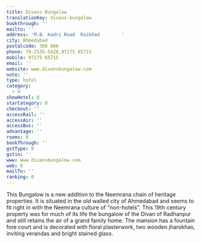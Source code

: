 ```yaml
---
title: Divans Bungalow
translationKey: divans-bungalow
bookthrough: ''
mailto: ''
address: 'M.B. Kadri Road  Raikhad        '
city: Ahmedabad
postalcode: 380 006
phone: 79-2535-5428,97275 65715
mobile: 97275 65715
email: ''
website: www.divansbungalow.com
note: ''
type: hotel
category:
  - H
showHotel: 0
starCategory: 0
checkout: ''
accessRail: ''
accessAir: ''
accessBus: ''
advantage: ''
rooms: 0
bookThrough: ''
gstType: 0
gstin: ''
www: www.divansbungalow.com
web: 0
mailTo: ''
ranking: 0
---
```







This Bungalow is a new addition to the Neemrana chain of heritage properties. It is situated in the old walled city of Ahmedabad and seems to fit right in with the Neemrana culture of "non-hotels".     This 19th century property was for much of its life the bungalow of the Divan of Radhanpur and still retains the air of a grand family home. The mansion has a fountain fore court and is decorated with floral plasterwork, two wooden jharokhas, inviting verandas and bright stained glass.    